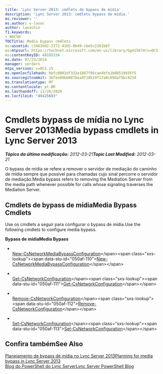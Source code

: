 ```yaml
---
title: 'Lync Server 2013: cmdlets de bypass de mídia'
description: 'Lync Server 2013: cmdlets bypass de mídia.'
ms.reviewer: ''
ms.author: v-lanac
author: lanachin
f1.keywords:
- NOCSH
TOCTitle: Media bypass cmdlets
ms:assetid: c3463dd2-2372-41b5-8b49-cbe5c2261b6f
ms:mtpsurl: https://technet.microsoft.com/en-us/library/Gg415674(v=OCS.15)
ms:contentKeyID: 48185334
ms.date: 07/23/2014
manager: serdars
mtps_version: v=OCS.15
ms.openlocfilehash: bbfc8802df332e1887f95cae4bfe1b08519935f5
ms.sourcegitcommit: 36fee89bb887bea4f18b19f17a8c69daf5bc423d
ms.translationtype: MT
ms.contentlocale: pt-BR
ms.lasthandoff: 11/26/2020
ms.locfileid: "49425693"
---
```

# <a name="media-bypass-cmdlets-in-lync-server-2013"></a><span data-ttu-id="050af-103">Cmdlets bypass de mídia no Lync Server 2013</span><span class="sxs-lookup"><span data-stu-id="050af-103">Media bypass cmdlets in Lync Server 2013</span></span>

<div data-xmlns="http://www.w3.org/1999/xhtml">

<div class="topic" data-xmlns="http://www.w3.org/1999/xhtml" data-msxsl="urn:schemas-microsoft-com:xslt" data-cs="https://msdn.microsoft.com/">

<div data-asp="https://msdn2.microsoft.com/asp">



</div>

<div id="mainSection">

<div id="mainBody"><span data-ttu-id="050af-104">

<span> </span></span><span class="sxs-lookup"><span data-stu-id="050af-104">

<span> </span></span></span>

<span data-ttu-id="050af-105">_**Tópico da última modificação:** 2012-03-21_</span><span class="sxs-lookup"><span data-stu-id="050af-105">_**Topic Last Modified:** 2012-03-21_</span></span>

<span data-ttu-id="050af-106">O bypass de mídia se refere a remover o servidor de mediação do caminho de mídia sempre que possível para chamadas cujo sinal percorre o servidor de mediação.</span><span class="sxs-lookup"><span data-stu-id="050af-106">Media bypass refers to removing the Mediation Server from the media path whenever possible for calls whose signaling traverses the Mediation Server.</span></span>

<div>

## <a name="media-bypass-cmdlets"></a><span data-ttu-id="050af-107">Cmdlets de bypass de mídia</span><span class="sxs-lookup"><span data-stu-id="050af-107">Media Bypass Cmdlets</span></span>

<span data-ttu-id="050af-108">Use os cmdlets a seguir para configurar o bypass de mídia.</span><span class="sxs-lookup"><span data-stu-id="050af-108">Use the following cmdlets to configure media bypass.</span></span>

<span data-ttu-id="050af-109">**Bypass de mídia**</span><span class="sxs-lookup"><span data-stu-id="050af-109">**Media Bypass**</span></span>

  - <span></span>  
    <span data-ttu-id="050af-110">[New-CsNetworkMediaBypassConfiguration](https://technet.microsoft.com/library/Gg425718(v=OCS.15))</span><span class="sxs-lookup"><span data-stu-id="050af-110">[New-CsNetworkMediaBypassConfiguration](https://technet.microsoft.com/library/Gg425718(v=OCS.15))</span></span>

<!-- end list -->

  - <span></span>  
    <span data-ttu-id="050af-111">[Get-CsNetworkConfiguration](https://technet.microsoft.com/library/Gg398140(v=OCS.15))</span><span class="sxs-lookup"><span data-stu-id="050af-111">[Get-CsNetworkConfiguration](https://technet.microsoft.com/library/Gg398140(v=OCS.15))</span></span>

  - <span></span>  
    <span data-ttu-id="050af-112">[Remove-CsNetworkConfiguration](https://technet.microsoft.com/library/Gg398938(v=OCS.15))</span><span class="sxs-lookup"><span data-stu-id="050af-112">[Remove-CsNetworkConfiguration](https://technet.microsoft.com/library/Gg398938(v=OCS.15))</span></span>

  - <span></span>  
    <span data-ttu-id="050af-113">[Set-CsNetworkConfiguration](https://technet.microsoft.com/library/Gg398927(v=OCS.15))</span><span class="sxs-lookup"><span data-stu-id="050af-113">[Set-CsNetworkConfiguration](https://technet.microsoft.com/library/Gg398927(v=OCS.15))</span></span>

</div>

<div>

## <a name="see-also"></a><span data-ttu-id="050af-114">Confira também</span><span class="sxs-lookup"><span data-stu-id="050af-114">See Also</span></span>


[<span data-ttu-id="050af-115">Planejamento de bypass de mídia no Lync Server 2013</span><span class="sxs-lookup"><span data-stu-id="050af-115">Planning for media bypass in Lync Server 2013</span></span>](lync-server-2013-planning-for-media-bypass.md)  
[<span data-ttu-id="050af-116">Blog do PowerShell do Lync Server</span><span class="sxs-lookup"><span data-stu-id="050af-116">Lync Server PowerShell Blog</span></span>](https://go.microsoft.com/fwlink/p/?linkid=203150)  
  

<span data-ttu-id="050af-117"></div>

</div>

<span> </span>

</div>

</div>

</span><span class="sxs-lookup"><span data-stu-id="050af-117"></div>

</div>

<span> </span>

</div>

</div>

</span></span></div>

